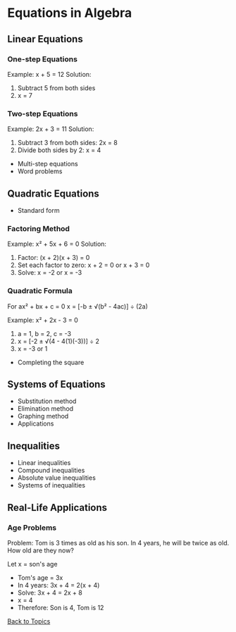 # Equations in Algebra

## Linear Equations
### One-step Equations
Example: x + 5 = 12
Solution:
1. Subtract 5 from both sides
2. x = 7

### Two-step Equations
Example: 2x + 3 = 11
Solution:
1. Subtract 3 from both sides: 2x = 8
2. Divide both sides by 2: x = 4

- Multi-step equations
- Word problems

## Quadratic Equations
- Standard form
### Factoring Method
Example: x² + 5x + 6 = 0
Solution:
1. Factor: (x + 2)(x + 3) = 0
2. Set each factor to zero: x + 2 = 0 or x + 3 = 0
3. Solve: x = -2 or x = -3

### Quadratic Formula
For ax² + bx + c = 0
x = [-b ± √(b² - 4ac)] ÷ (2a)

Example: x² + 2x - 3 = 0
1. a = 1, b = 2, c = -3
2. x = [-2 ± √(4 - 4(1)(-3))] ÷ 2
3. x = -3 or 1

- Completing the square

## Systems of Equations
- Substitution method
- Elimination method
- Graphing method
- Applications

## Inequalities
- Linear inequalities
- Compound inequalities
- Absolute value inequalities
- Systems of inequalities

## Real-Life Applications
### Age Problems
Problem: Tom is 3 times as old as his son. In 4 years, he will be twice as old. How old are they now?

Let x = son's age
- Tom's age = 3x
- In 4 years: 3x + 4 = 2(x + 4)
- Solve: 3x + 4 = 2x + 8
- x = 4
- Therefore: Son is 4, Tom is 12

[Back to Topics](./topics.md)
